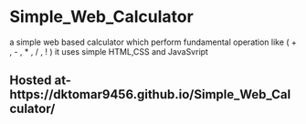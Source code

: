 # Simple_Web_Calculator
a simple web based calculator which perform fundamental operation like ( + , - , * , / , ! )
 it uses simple HTML,CSS and JavaSvript


<h2>Hosted at- https://dktomar9456.github.io/Simple_Web_Calculator/<h2>
